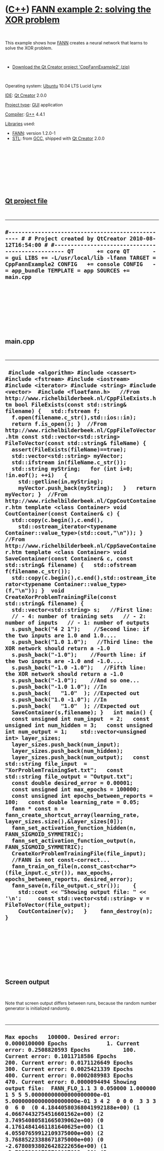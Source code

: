 



 

 

 

 

 

([C++](Cpp.md)) [FANN example 2: solving the XOR problem](CppFannExample2.md)
===============================================================================

 

This example shows how [FANN](CppFann.md) creates a neural network that
learns to solve the XOR problem.

 

-   [Download the Qt Creator project
    'CppFannExample2' (zip)](CppFannExample2.zip)

 

Operating system: [Ubuntu](http://www.ubuntu.com) 10.04 LTS Lucid Lynx

[IDE](CppIde.md): [Qt Creator](CppQtCreator.md) 2.0.0

[Project type](CppQtProjectType.md): [GUI](CppGui.md) application

[Compiler](CppCompiler.md): [G++](CppGpp.md) 4.4.1

[Libraries](CppLibrary.md) used:

-   [FANN](CppFann.md): version 1.2.0-1
-   [STL](CppStl.md): from [GCC](CppGcc.md), shipped with [Qt
    Creator](CppQt.md) 2.0.0

 

 

 

 

 

[Qt project file](CppQtProjectFile.md)
---------------------------------------

 

  ------------------------------------------------------------------------------------------------------------------------------------------------------------------------------------------------------------------------------------------------------------------------------------------------------------------------------------------
  ` #------------------------------------------------- # # Project created by QtCreator 2010-08-12T16:54:00 # #------------------------------------------------- QT       += core QT       -= gui LIBS += -L/usr/local/lib -lfann TARGET = CppFannExample2 CONFIG   += console CONFIG   -= app_bundle TEMPLATE = app SOURCES += main.cpp `
  ------------------------------------------------------------------------------------------------------------------------------------------------------------------------------------------------------------------------------------------------------------------------------------------------------------------------------------------

 

 

 

 

 

main.cpp
--------

 

  ------------------------------------------------------------------------------------------------------------------------------------------------------------------------------------------------------------------------------------------------------------------------------------------------------------------------------------------------------------------------------------------------------------------------------------------------------------------------------------------------------------------------------------------------------------------------------------------------------------------------------------------------------------------------------------------------------------------------------------------------------------------------------------------------------------------------------------------------------------------------------------------------------------------------------------------------------------------------------------------------------------------------------------------------------------------------------------------------------------------------------------------------------------------------------------------------------------------------------------------------------------------------------------------------------------------------------------------------------------------------------------------------------------------------------------------------------------------------------------------------------------------------------------------------------------------------------------------------------------------------------------------------------------------------------------------------------------------------------------------------------------------------------------------------------------------------------------------------------------------------------------------------------------------------------------------------------------------------------------------------------------------------------------------------------------------------------------------------------------------------------------------------------------------------------------------------------------------------------------------------------------------------------------------------------------------------------------------------------------------------------------------------------------------------------------------------------------------------------------------------------------------------------------------------------------------------------------------------------------------------------------------------------------------------------------------------------------------------------------------------------------------------------------------------------------------------------------------------------------------------------------------------------------------------------------------------------------------------------------------------------------------------------------------------------------------------------------------------------------------------------------------------------------------------------------------------------------------------------------------------------------------------------------------------------------------------------------------
  ` #include <algorithm> #include <cassert> #include <fstream> #include <iostream> #include <iterator> #include <string> #include <vector>  #include <floatfann.h>   //From http://www.richelbilderbeek.nl/CppFileExists.htm bool FileExists(const std::string& filename) {   std::fstream f;   f.open(filename.c_str(),std::ios::in);   return f.is_open(); }  //From http://www.richelbilderbeek.nl/CppFileToVector.htm const std::vector<std::string> FileToVector(const std::string& fileName) {   assert(FileExists(fileName)==true);   std::vector<std::string> myVector;   std::ifstream in(fileName.c_str());   std::string myString;   for (int i=0; !in.eof(); ++i)   {     std::getline(in,myString);     myVector.push_back(myString);   }   return myVector; }  //From http://www.richelbilderbeek.nl/CppCoutContainer.htm template <class Container> void CoutContainer(const Container& c) {   std::copy(c.begin(),c.end(),     std::ostream_iterator<typename Container::value_type>(std::cout,"\n")); }  //From http://www.richelbilderbeek.nl/CppSaveContainer.htm template <class Container> void SaveContainer(const Container& c, const std::string& filename) {   std::ofstream f(filename.c_str());   std::copy(c.begin(),c.end(),std::ostream_iterator<typename Container::value_type>(f,"\n")); }  void CreateXorProblemTrainingFile(const std::string& filename) {   std::vector<std::string> s;   //First line:   // - 4: number of training sets   // - 2: number of inputs   // - 1: number of outputs   s.push_back("4 2 1");    //Second line: if the two inputs are 1.0 and 1.0....   s.push_back("1.0 1.0");   //Third line: the XOR network should return a -1.0   s.push_back("-1.0");    //Fourth line: if the two inputs are -1.0 and -1.0....   s.push_back("-1.0 -1.0");   //Fifth line: the XOR network should return a -1.0   s.push_back("-1.0");    //And so one...   s.push_back("-1.0 1.0"); //In   s.push_back(   "1.0"  ); //Expected out   s.push_back("1.0 -1.0"); //In   s.push_back(   "1.0"  ); //Expected out    SaveContainer(s,filename); }   int main() {   const unsigned int num_input  = 2;   const unsigned int num_hidden = 3;   const unsigned int num_output = 1;    std::vector<unsigned int> layer_sizes;   layer_sizes.push_back(num_input);   layer_sizes.push_back(num_hidden);   layer_sizes.push_back(num_output);   const std::string file_input  = "XorProblemTrainingSet.txt";   const std::string file_output = "Output.txt";    const double desired_error = 0.00001;   const unsigned int max_epochs = 100000;   const unsigned int epochs_between_reports = 100;   const double learning_rate = 0.05;    fann * const n = fann_create_shortcut_array(learning_rate, layer_sizes.size(),&layer_sizes[0]);    fann_set_activation_function_hidden(n, FANN_SIGMOID_SYMMETRIC);   fann_set_activation_function_output(n, FANN_SIGMOID_SYMMETRIC);    CreateXorProblemTrainingFile(file_input);    //FANN is not const-correct...   fann_train_on_file(n,const_cast<char*>(file_input.c_str()), max_epochs, epochs_between_reports, desired_error);    fann_save(n,file_output.c_str());    {     std::cout << "Showing output file: " << '\n';     const std::vector<std::string> v = FileToVector(file_output);     CoutContainer(v);   }    fann_destroy(n); }`
  ------------------------------------------------------------------------------------------------------------------------------------------------------------------------------------------------------------------------------------------------------------------------------------------------------------------------------------------------------------------------------------------------------------------------------------------------------------------------------------------------------------------------------------------------------------------------------------------------------------------------------------------------------------------------------------------------------------------------------------------------------------------------------------------------------------------------------------------------------------------------------------------------------------------------------------------------------------------------------------------------------------------------------------------------------------------------------------------------------------------------------------------------------------------------------------------------------------------------------------------------------------------------------------------------------------------------------------------------------------------------------------------------------------------------------------------------------------------------------------------------------------------------------------------------------------------------------------------------------------------------------------------------------------------------------------------------------------------------------------------------------------------------------------------------------------------------------------------------------------------------------------------------------------------------------------------------------------------------------------------------------------------------------------------------------------------------------------------------------------------------------------------------------------------------------------------------------------------------------------------------------------------------------------------------------------------------------------------------------------------------------------------------------------------------------------------------------------------------------------------------------------------------------------------------------------------------------------------------------------------------------------------------------------------------------------------------------------------------------------------------------------------------------------------------------------------------------------------------------------------------------------------------------------------------------------------------------------------------------------------------------------------------------------------------------------------------------------------------------------------------------------------------------------------------------------------------------------------------------------------------------------------------------------------------------------------------------------------

 

 

 

 

 

Screen output
-------------

 

Note that screen output differs between runs, because the random number
generator is initialized randomly.

 

  -------------------------------------------------------------------------------------------------------------------------------------------------------------------------------------------------------------------------------------------------------------------------------------------------------------------------------------------------------------------------------------------------------------------------------------------------------------------------------------------------------------------------------------------------------------------------------------------------------------------------------------------------------------------------------------------------------------------------------------------------------------------------------------------------------------------------------------------------------------------------------------------------------------------------------------------------------------------------------------------------
  ` Max epochs   100000. Desired error: 0.0000100000 Epochs            1. Current error: 0.2508820593 Epochs          100. Current error: 0.1011718586 Epochs          200. Current error: 0.0171126649 Epochs          300. Current error: 0.0025421339 Epochs          400. Current error: 0.0002089983 Epochs          470. Current error: 0.0000094494 Showing output file:  FANN_FLO_1.1 3 0.050000 1.000000 1 5 5 5.00000000000000000000e-01 5.00000000000000000000e-01 3 4 2  0 0 0  3 3 3 0  6 0  (0 4.18440580368041992188e+00) (1 4.06674432754516601562e+00) (2 3.74954080581665039062e+00) (0 4.17614841461181640625e+00) (1 4.05507659912109375000e+00) (2 3.76885223388671875000e+00) (0 -2.67808938026428222656e+00) (1 -2.79252290725708007812e+00) (2 1.96936237812042236328e+00) (0 -2.83534169197082519531e+00) (1 -2.52798914909362792969e+00) (3 4.44841718673706054688e+00) (4 4.85006999969482421875e+00) (5 4.21606016159057617188e+00) (6 -5.98922777175903320312e+00) `
  -------------------------------------------------------------------------------------------------------------------------------------------------------------------------------------------------------------------------------------------------------------------------------------------------------------------------------------------------------------------------------------------------------------------------------------------------------------------------------------------------------------------------------------------------------------------------------------------------------------------------------------------------------------------------------------------------------------------------------------------------------------------------------------------------------------------------------------------------------------------------------------------------------------------------------------------------------------------------------------------------

 

 

 

 

 





 



